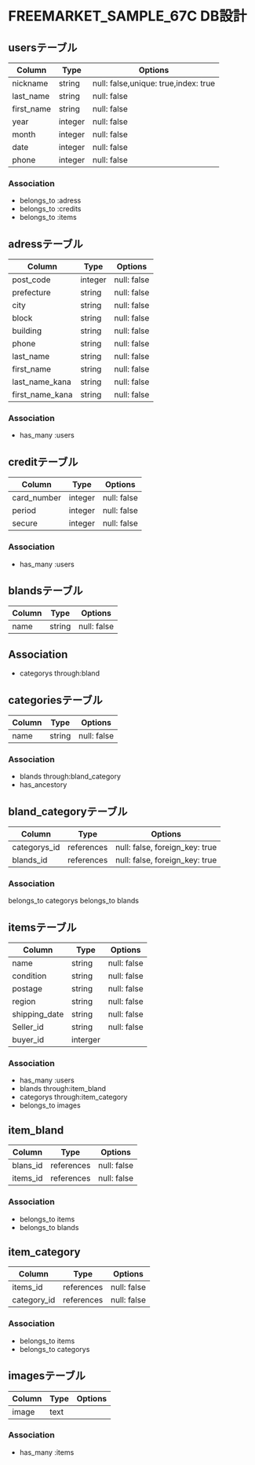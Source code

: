 # FREEMARKET_SAMPLE_67C DB設計
## usersテーブル
|Column|Type|Options|
|------|----|-------|
|nickname|string|null: false,unique: true,index: true|
|last_name|string|null: false|
|first_name|string|null: false|
|year|integer|null: false|
|month|integer|null: false|
|date|integer|null: false|
|phone|integer|null: false|
### Association
- belongs_to :adress
- belongs_to :credits
- belongs_to :items

## adressテーブル
|Column|Type|Options|
|------|----|-------|
|post_code|integer|null: false|
|prefecture|string|null: false|
|city|string|null: false|
|block|string|null: false|
|building|string|null: false|
|phone|string|null: false|
|last_name|string|null: false|
|first_name|string|null: false|
|last_name_kana|string|null: false|
|first_name_kana|string|null: false|
### Association
- has_many :users

## creditテーブル
|Column|Type|Options|
|------|----|-------|
|card_number|integer|null: false|
|period|integer|null: false|
|secure|integer|null: false|
### Association
- has_many :users 

## blandsテーブル
|Column|Type|Options|
|------|----|-------|
|name|string|null: false|
## Association
- categorys through:bland

## categoriesテーブル
|Column|Type|Options|
|------|----|-------|
|name|string|null: false|

### Association
- blands through:bland_category
- has_ancestory

## bland_categoryテーブル
|Column|Type|Options|
|------|----|-------|
|categorys_id|references|null: false, foreign_key: true|
|blands_id|references|null: false, foreign_key: true|
### Association
belongs_to categorys
belongs_to blands

## itemsテーブル
|Column|Type|Options|
|------|----|-------|
|name|string|null: false|null: false|
|condition|string|null: false|
|postage|string|null: false|
|region|string|null: false|
|shipping_date|string|null: false|
|Seller_id|string|null: false|
|buyer_id|interger|
### Association
- has_many :users
- blands through:item_bland
- categorys through:item_category
- belongs_to images

## item_bland
|Column|Type|Options|
|------|----|-------|
|blans_id|references|null: false|
|items_id|references|null: false|
### Association
- belongs_to items
- belongs_to blands

## item_category
|Column|Type|Options|
|------|----|-------|
|items_id|references|null: false|
|category_id|references|null: false|
### Association
- belongs_to items
- belongs_to categorys

## imagesテーブル
|Column|Type|Options|
|------|----|-------|
|image|text||
### Association
- has_many :items